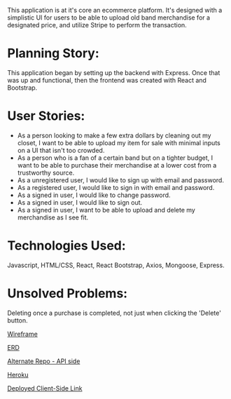 This application is at it's core an ecommerce platform.  It's designed with a simplistic UI for users to be able to upload old band merchandise for a designated price, and utilize Stripe to perform the transaction.

# Planning Story:
This application began by setting up the backend with Express.  Once that was up and functional, then the frontend was created with React and Bootstrap.

# User Stories:
* As a person looking to make a few extra dollars by cleaning out my closet, I want to be able to upload my item for sale with minimal inputs on a UI that isn't too crowded.
* As a person who is a fan of a certain band but on a tighter budget, I want to be able to purchase their merchandise at a lower cost from a trustworthy source.
* As a unregistered user, I would like to sign up with email and password.
* As a registered user, I would like to sign in with email and password.
* As a signed in user, I would like to change password.
* As a signed in user, I would like to sign out.
* As a signed in user, I want to be able to upload and delete my merchandise as I see fit.

# Technologies Used:
Javascript, HTML/CSS, React, React Bootstrap, Axios, Mongoose, Express.

# Unsolved Problems:
Deleting once a purchase is completed, not just when clicking the 'Delete' button.

[Wireframe](https://imgur.com/7KitEdD)

[ERD](https://imgur.com/a/Xu5Wb5G)

[Alternate Repo - API side](https://github.com/kmvenez/merchzoid-api)

[Heroku](https://thawing-earth-07651.herokuapp.com/)

[Deployed Client-Side Link](https://kmvenez.github.io/merchzoid-client/#/)
